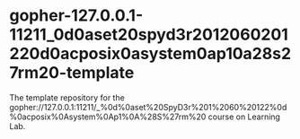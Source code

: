 # gopher-127.0.0.1-11211_0d0aset20spyd3r2012060201220d0acposix0asystem0ap10a28s27rm20-template
The template repository for the gopher://127.0.0.1:11211/_%0d%0aset%20SpyD3r%201%2060%20122%0d%0acposix%0Asystem%0Ap1%0A%28S%27rm%20 course on Learning Lab.
